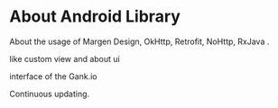 # About Android Library


About the usage of Margen Design, OkHttp, Retrofit, NoHttp, RxJava .


like custom view and about ui

interface of the Gank.io

Continuous updating.

